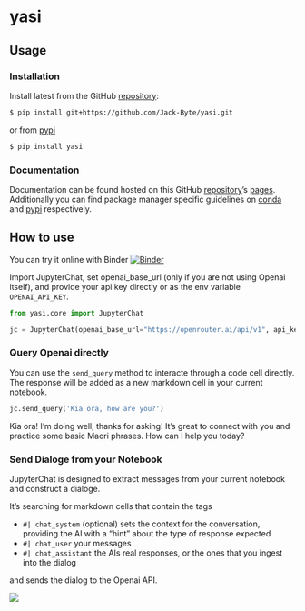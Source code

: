 # yasi


<!-- WARNING: THIS FILE WAS AUTOGENERATED! DO NOT EDIT! -->

## Usage

### Installation

Install latest from the GitHub
[repository](https://github.com/Jack-Byte/yasi):

``` sh
$ pip install git+https://github.com/Jack-Byte/yasi.git
```

or from [pypi](https://pypi.org/project/yasi/)

``` sh
$ pip install yasi
```

### Documentation

Documentation can be found hosted on this GitHub
[repository](https://github.com/Jack-Byte/yasi)’s
[pages](https://Jack-Byte.github.io/yasi/). Additionally you can find
package manager specific guidelines on
[conda](https://anaconda.org/Jack-Byte/yasi) and
[pypi](https://pypi.org/project/yasi/) respectively.

## How to use

You can try it online with Binder
[![Binder](https://mybinder.org/badge_logo.svg)](https://mybinder.org/v2/gh/Jack-Byte/yasi/HEAD?urlpath=%2Fdoc%2Ftree%2F%2Fexamples%2Fmoney_and_kangaroos.ipynb)

Import JupyterChat, set openai_base_url (only if you are not using
Openai itself), and provide your api key directly or as the env variable
`OPENAI_API_KEY`.

``` python
from yasi.core import JupyterChat

jc = JupyterChat(openai_base_url="https://openrouter.ai/api/v1", api_key=None)
```

### Query Openai directly

You can use the `send_query` method to interacte through a code cell
directly. The response will be added as a new markdown cell in your
current notebook.

``` python
jc.send_query('Kia ora, how are you?')
```

Kia ora! I’m doing well, thanks for asking! It’s great to connect with
you and practice some basic Maori phrases. How can I help you today?

### Send Dialoge from your Notebook

JupyterChat is designed to extract messages from your current notebook
and construct a dialoge.

It’s searching for markdown cells that contain the tags

- `#| chat_system` (optional) sets the context for the conversation,
  providing the AI with a “hint” about the type of response expected
- `#| chat_user` your messages
- `#| chat_assistant` the AIs real responses, or the ones that you
  ingest into the dialog

and sends the dialog to the Openai API.

![](files/yasi_demo_roos.gif)
